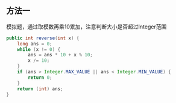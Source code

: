 ## 方法一
模拟题，通过取模数再乘10累加，注意判断大小是否超过Integer范围
```java
public int reverse(int x) {  
    long ans = 0;  
    while (x != 0) {  
        ans = ans * 10 + x % 10;  
        x /= 10;  
    }  
    if (ans > Integer.MAX_VALUE || ans < Integer.MIN_VALUE) {  
        return 0;  
    }  
    return (int) ans;  
}
```